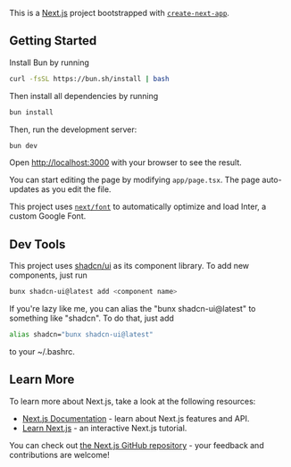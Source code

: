 This is a [Next.js](https://nextjs.org/) project bootstrapped with [`create-next-app`](https://github.com/vercel/next.js/tree/canary/packages/create-next-app).

## Getting Started

Install Bun by running
```bash
curl -fsSL https://bun.sh/install | bash
```

Then install all dependencies by running
```bash
bun install
```

Then, run the development server:

```bash
bun dev
```

Open [http://localhost:3000](http://localhost:3000) with your browser to see the result.

You can start editing the page by modifying `app/page.tsx`. The page auto-updates as you edit the file.

This project uses [`next/font`](https://nextjs.org/docs/basic-features/font-optimization) to automatically optimize and load Inter, a custom Google Font.

## Dev Tools
This project uses [shadcn/ui](https://ui.shadcn.com/docs/components/) as its component library. To add new components, just run
```bash
bunx shadcn-ui@latest add <component name>
```

If you're lazy like me, you can alias the "bunx shadcn-ui@latest" to something like "shadcn". To do that, just add 
```bash
alias shadcn="bunx shadcn-ui@latest"
```
to your ~/.bashrc.

## Learn More

To learn more about Next.js, take a look at the following resources:

- [Next.js Documentation](https://nextjs.org/docs) - learn about Next.js features and API.
- [Learn Next.js](https://nextjs.org/learn) - an interactive Next.js tutorial.

You can check out [the Next.js GitHub repository](https://github.com/vercel/next.js/) - your feedback and contributions are welcome!